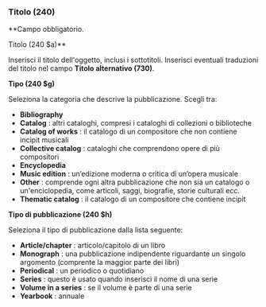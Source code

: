 ### **Titolo (240)**
**Campo obbligatorio.   
  
Titolo (240 $a)**   
  

Inserisci il titolo dell'oggetto, inclusi i sottotitoli. Inserisci eventuali traduzioni del titolo nel campo **Titolo alternativo (730)**.

**Tipo (240 $g)**

Seleziona la categoria che descrive la pubblicazione. Scegli tra:

- **Bibliography**
- **Catalog** : altri cataloghi, compresi i cataloghi di collezioni o biblioteche
- **Catalog of works** : il catalogo di un compositore che non contiene incipit musicali
- **Collective catalog** : cataloghi che comprendono opere di più compositori
- **Encyclopedia**
- **Music edition** : un’edizione moderna o critica di un’opera musicale
- **Other** : comprende ogni altra pubblicazione che non sia un catalogo o un'enciclopedia, come articoli, saggi, biografie, storie culturali ecc.
- **Thematic catalog** : il catalogo di un compositore che contiene incipit

**Tipo di pubblicazione (240 $h)**

Seleziona il tipo di pubblicazione dalla lista seguente:

- **Article/chapter** : articolo/capitolo di un libro
- **Monograph** : una pubblicazione indipendente riguardante un singolo argomento (comprente la maggior parte dei libri)   
- **Periodical** : un periodico o quotidiano  
- **Series** : questo è usato quando inserisci il nome di una serie
- **Volume in a series** : se il volume è parte di una serie  
- **Yearbook** : annuale